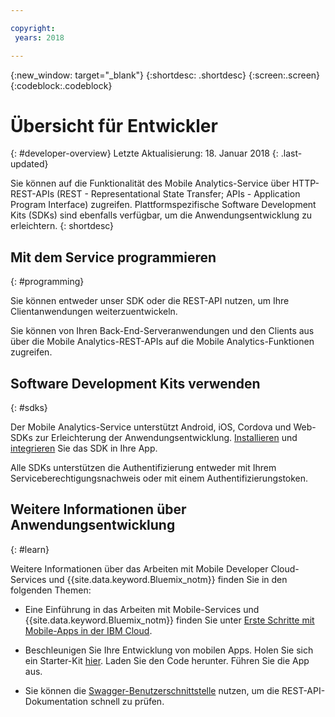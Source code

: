 ```yaml
---

copyright:
 years: 2018

---
```


{:new_window: target="_blank"}
{:shortdesc: .shortdesc}
{:screen:.screen}
{:codeblock:.codeblock}

# Übersicht für Entwickler
{: #developer-overview}
Letzte Aktualisierung: 18. Januar 2018
{: .last-updated}

Sie können auf die Funktionalität des Mobile Analytics-Service über HTTP-REST-APIs (REST - Representational State Transfer; APIs - Application Program Interface) zugreifen. Plattformspezifische Software Development Kits (SDKs) sind ebenfalls verfügbar, um die Anwendungsentwicklung zu erleichtern.
{: shortdesc}

## Mit dem Service programmieren
{: #programming}

Sie können entweder unser SDK oder die REST-API nutzen, um Ihre Clientanwendungen weiterzuentwickeln.

Sie können von Ihren Back-End-Serveranwendungen und den Clients aus über die Mobile Analytics-REST-APIs auf die Mobile Analytics-Funktionen zugreifen.

## Software Development Kits verwenden
{: #sdks}

Der Mobile Analytics-Service unterstützt Android, iOS, Cordova und Web-SDKs zur Erleichterung der Anwendungsentwicklung. [Installieren](available-client-sdk.html) und [integrieren](install-client-sdk.html) Sie das SDK in Ihre App. 

Alle SDKs unterstützen die Authentifizierung entweder mit Ihrem Serviceberechtigungsnachweis oder mit einem Authentifizierungstoken.

## Weitere Informationen über Anwendungsentwicklung
{: #learn}

Weitere Informationen über das Arbeiten mit Mobile Developer Cloud-Services und {{site.data.keyword.Bluemix_notm}} finden Sie in den folgenden Themen:

-   Eine Einführung in das Arbeiten mit Mobile-Services und {{site.data.keyword.Bluemix_notm}} finden Sie unter [Erste Schritte mit Mobile-Apps in der IBM Cloud](/docs/services/mobile/index.html).

-   Beschleunigen Sie Ihre Entwicklung von mobilen Apps. Holen Sie sich ein Starter-Kit [hier](https://console.bluemix.net/developer/mobile/dashboard). Laden Sie den Code herunter. Führen Sie die App aus.

-	Sie können die [Swagger-Benutzerschnittstelle](https://mobile-analytics-dashboard.ng.bluemix.net/analytics-service/) nutzen, um die REST-API-Dokumentation schnell zu prüfen.

